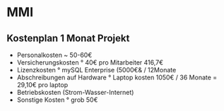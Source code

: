 # MMI
## Kostenplan 1 Monat Projekt
- Personalkosten ~ 50-60€
- Versicherungskosten ° 40€ pro Mitarbeiter 416,7€
- Lizenzkosten ° mySQL Enterprise (5000€& / 12Monate 
- Abschreibungen auf Hardware ° Laptop kosten 1050€ / 36 Monate = 29,10€ pro laptop
- Betriebskosten (Strom-Wasser-Internet)
- Sonstige Kosten ° grob 50€
